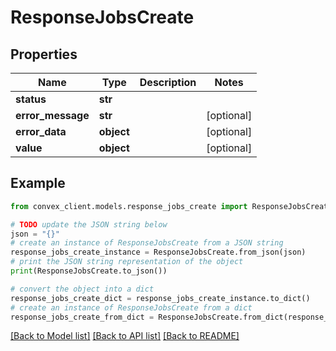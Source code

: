 # ResponseJobsCreate


## Properties

Name | Type | Description | Notes
------------ | ------------- | ------------- | -------------
**status** | **str** |  | 
**error_message** | **str** |  | [optional] 
**error_data** | **object** |  | [optional] 
**value** | **object** |  | [optional] 

## Example

```python
from convex_client.models.response_jobs_create import ResponseJobsCreate

# TODO update the JSON string below
json = "{}"
# create an instance of ResponseJobsCreate from a JSON string
response_jobs_create_instance = ResponseJobsCreate.from_json(json)
# print the JSON string representation of the object
print(ResponseJobsCreate.to_json())

# convert the object into a dict
response_jobs_create_dict = response_jobs_create_instance.to_dict()
# create an instance of ResponseJobsCreate from a dict
response_jobs_create_from_dict = ResponseJobsCreate.from_dict(response_jobs_create_dict)
```
[[Back to Model list]](../README.md#documentation-for-models) [[Back to API list]](../README.md#documentation-for-api-endpoints) [[Back to README]](../README.md)


